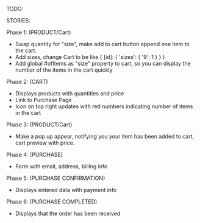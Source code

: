 TODO:

STORIES:

Phase 1:
(PRODUCT/Cart)

- Swap quantity for "size", make add to cart button append one item to the cart.
- Add sizes, change Cart to be like { [id]: { 'sizes': { '9': 1 } } }
- Add global #ofItems as "size" property to cart, so you can display the number of the items in the cart quickly

Phase 2:
(CART)

- Displays products with quantities and price
- Link to Purchase Page
- Icon on top right updates with red numbers indicating number of items in the cart

Phase 3:
(PRODUCT/Cart)

- Make a pop up appear, notifying you your item has been added to cart, cart preview with price.

Phase 4:
(PURCHASE)

- Form with email, address, billing info

Phase 5:
(PURCHASE CONFIRMATION)

- Displays entered data with payment info

Phase 6:
(PURCHASE COMPLETED)

- Displays that the order has been received
